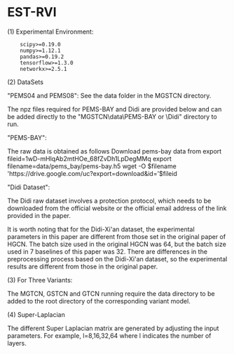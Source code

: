 # EST-RVI
(1) Experimental Environment:

        scipy>=0.19.0
        numpy>=1.12.1
        pandas>=0.19.2
        tensorflow>=1.3.0
        networkx>=2.5.1
  

(2) DataSets

"PEMS04 and PEMS08": 
See the data folder in the MGSTCN directory.

The npz files required for PEMS-BAY and Didi are provided below and can be added directly to the "MGSTCN\data\PEMS-BAY or \Didi" directory to run.

"PEMS-BAY":

The raw data is obtained as follows
Download pems-bay data from 
export fileid=1wD-mHlqAb2mtHOe_68fZvDh1LpDegMMq
export filename=data/pems_bay/pems-bay.h5
wget -O $filename 'https://drive.google.com/uc?export=download&id='$fileid

"Didi Dataset":

The Didi raw dataset involves a protection protocol, which needs to be downloaded from the official website or the official email address of the link provided in the paper.

It is worth noting that for the Didi-Xi'an dataset, the experimental parameters in this paper are different from those set in the original paper of HGCN. The batch size used in the original HGCN was 64, but the batch size used in 7 baselines of this paper was 32. There are differences in the preprocessing process based on the Didi-Xi'an dataset, so the experimental results are different from those in the original paper.

(3) For Three Variants:

The MGTCN, GSTCN and GTCN running require the data directory to be added to the root directory of the corresponding variant model.

(4) Super-Laplacian

The different Super Laplacian matrix are generated by adjusting the input parameters. For example, l=8,16,32,64 where l indicates the number of layers.

